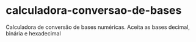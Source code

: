 # calculadora-conversao-de-bases
Calculadora de conversão de bases numéricas. Aceita as bases decimal, binária e hexadecimal
